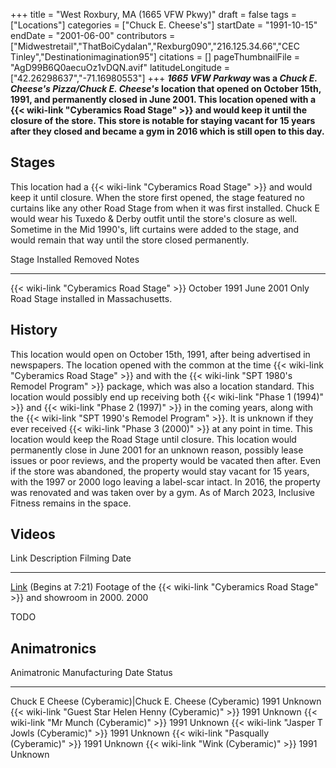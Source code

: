 +++
title = "West Roxbury, MA (1665 VFW Pkwy)"
draft = false
tags = ["Locations"]
categories = ["Chuck E. Cheese's"]
startDate = "1991-10-15"
endDate = "2001-06-00"
contributors = ["Midwestretail","ThatBoiCydalan","Rexburg090","216.125.34.66","CEC Tinley","Destinationimagination95"]
citations = []
pageThumbnailFile = "AgD99B6Q0aecuOz1vDQN.avif"
latitudeLongitude = ["42.26298637","-71.16980553"]
+++
***1665 VFW Parkway* was a *Chuck E. Cheese's Pizza/Chuck E. Cheese's* location that opened on October 15th, 1991, and permanently closed in June 2001. This location opened with a {{< wiki-link "Cyberamics Road Stage" >}} and would keep it until the closure of the store. This store is notable for staying vacant for 15 years after they closed and became a gym in 2016 which is still open to this day.**

## Stages

This location had a {{< wiki-link "Cyberamics Road Stage" >}} and would keep it until closure. When the store first opened, the stage featured no curtains like any other Road Stage from when it was first installed. Chuck E would wear his Tuxedo & Derby outfit until the store's closure as well. Sometime in the Mid 1990's, lift curtains were added to the stage, and would remain that way until the store closed permanently.

  Stage                                           Installed      Removed     Notes
  ----------------------------------------------- -------------- ----------- ---------------------------------------------
  {{< wiki-link "Cyberamics Road Stage" >}}   October 1991   June 2001   Only Road Stage installed in Massachusetts.

## History

This location would open on October 15th, 1991, after being advertised in newspapers. The location opened with the common at the time {{< wiki-link "Cyberamics Road Stage" >}} and with the {{< wiki-link "SPT 1980's Remodel Program" >}} package, which was also a location standard. This location would possibly end up receiving both {{< wiki-link "Phase 1 (1994)" >}} and {{< wiki-link "Phase 2 (1997)" >}} in the coming years, along with the {{< wiki-link "SPT 1990's Remodel Program" >}}. It is unknown if they ever received {{< wiki-link "Phase 3 (2000)" >}} at any point in time. This location would keep the Road Stage until closure.
This location would permanently close in June 2001 for an unknown reason, possibly lease issues or poor reviews, and the property would be vacated then after. Even if the store was abandoned, the property would stay vacant for 15 years, with the 1997 or 2000 logo leaving a label-scar intact. In 2016, the property was renovated and was taken over by a gym. As of March 2023, Inclusive Fitness remains in the space.

## Videos

  Link                                         Description                                                                                           Filming Date
  -------------------------------------------- ----------------------------------------------------------------------------------------------------- --------------
  [Link](https://youtu.be/e39a8XGrlvE?t=441)   (Begins at 7:21) Footage of the {{< wiki-link "Cyberamics Road Stage" >}} and showroom in 2000.   2000

TODO

## Animatronics

  Animatronic                                                  Manufacturing Date   Status
  ------------------------------------------------------------ -------------------- ---------
  Chuck E Cheese (Cyberamic)|Chuck E. Cheese (Cyberamic)      1991                 Unknown
  {{< wiki-link "Guest Star Helen Henny (Cyberamic)" >}}   1991                 Unknown
  {{< wiki-link "Mr Munch (Cyberamic)" >}}                 1991                 Unknown
  {{< wiki-link "Jasper T Jowls (Cyberamic)" >}}           1991                 Unknown
  {{< wiki-link "Pasqually (Cyberamic)" >}}                1991                 Unknown
  {{< wiki-link "Wink (Cyberamic)" >}}                     1991                 Unknown
